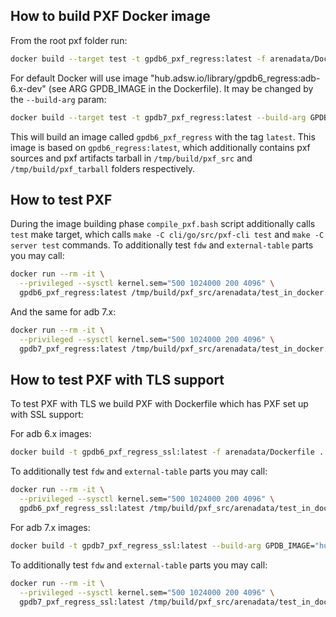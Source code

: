 ## How to build PXF Docker image
From the root pxf folder run:
```bash
docker build --target test -t gpdb6_pxf_regress:latest -f arenadata/Dockerfile .
```
For default Docker will use image "hub.adsw.io/library/gpdb6_regress:adb-6.x-dev" (see ARG GPDB_IMAGE in the Dockerfile). It may be changed by the `--build-arg` param:
```bash
docker build --target test -t gpdb7_pxf_regress:latest --build-arg GPDB_IMAGE="hub.adsw.io/library/gpdb7_u22:latest" -f arenadata/Dockerfile .
```
This will build an image called `gpdb6_pxf_regress` with the tag `latest`. This image is based on `gpdb6_regress:latest`, which additionally contains pxf sources and pxf artifacts tarball in `/tmp/build/pxf_src` and `/tmp/build/pxf_tarball` folders respectively.

## How to test PXF
During the image building phase `compile_pxf.bash` script additionally calls `test` make target, which calls `make -C cli/go/src/pxf-cli test` and `make -C server test` commands.
To additionally test `fdw` and `external-table` parts you may call:
```bash
docker run --rm -it \
  --privileged --sysctl kernel.sem="500 1024000 200 4096" \
  gpdb6_pxf_regress:latest /tmp/build/pxf_src/arenadata/test_in_docker.sh
```
And the same for adb 7.x: 
```bash
docker run --rm -it \
  --privileged --sysctl kernel.sem="500 1024000 200 4096" \
  gpdb7_pxf_regress:latest /tmp/build/pxf_src/arenadata/test_in_docker.sh
```


## How to test PXF with TLS support

To test PXF with TLS we build PXF with Dockerfile which has PXF set up with SSL support:

For adb 6.x images:

```bash
docker build -t gpdb6_pxf_regress_ssl:latest -f arenadata/Dockerfile .
```

To additionally test `fdw` and `external-table` parts you may call:
```bash
docker run --rm -it \
  --privileged --sysctl kernel.sem="500 1024000 200 4096" \
  gpdb6_pxf_regress_ssl:latest /tmp/build/pxf_src/arenadata/test_in_docker.sh
```

For adb 7.x images:

```bash
docker build -t gpdb7_pxf_regress_ssl:latest --build-arg GPDB_IMAGE="hub.adsw.io/library/gpdb7_u22:latest" -f arenadata/Dockerfile .
```

To additionally test `fdw` and `external-table` parts you may call:
```bash
docker run --rm -it \
  --privileged --sysctl kernel.sem="500 1024000 200 4096" \
  gpdb7_pxf_regress_ssl:latest /tmp/build/pxf_src/arenadata/test_in_docker.sh
```
